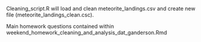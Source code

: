 Cleaning_script.R will load and clean meteorite_landings.csv and create new file
(meteorite_landings_clean.csc).

Main homework questions contained within weekend_homework_cleaning_and_analysis_dat_ganderson.Rmd